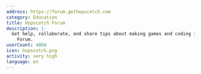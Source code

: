 ```yaml
---
address: https://forum.gethopscotch.com
category: Education
title: Hopscotch Forum
description: |-
  Get help, collaborate, and share tips about making games and coding in the Hopscotch
    Forum.
userCount: 4868
icon: hopscotch.png
activity: very high
language: en
---
```

